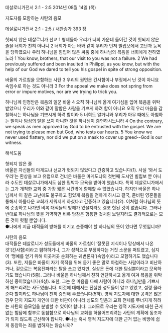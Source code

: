 데살로니가전서 2:1 - 2:5 
2014년 08월 14일 (목)

지도자를 모함하는 사탄의 음모



데살로니가전서 2:1 - 2:5 / 새찬송가 393 장


헛되지 않은 데살로니가 선교 
1 형제들아 우리가 너희 가운데 들어간 것이 헛되지 않은 줄을 너희가 친히 아나니 2 너희가 아는 바와 같이 우리가 먼저 빌립보에서 고난과 능욕을 당하였으나 우리 하나님을 힘입어 많은 싸움 중에 하나님의 복음을 너희에게 전하였노라
1 You know, brothers, that our visit to you was not a failure. 2 We had previously suffered and been insulted in Philippi, as you know, but with the help of our God we dared to tell you his gospel in spite of strong opposition.  

바울의 가르침을 모함하는 사탄 
3 우리의 권면은 간사함이나 부정에서 난 것이 아니요 속임수로 하는 것도 아니라
3 For the appeal we make does not spring from error or impure motives, nor are we trying to trick you.

하나님께 인정받은 복음의 일꾼 바울
4 오직 하나님께 옳게 여기심을 입어 복음을 위탁 받았으니 우리가 이와 같이 말함은 사람을 기쁘게 하려 함이 아니요 오직 우리 마음을 감찰하시는 하나님을 기쁘시게 하려 함이라 5 너희도 알거니와 우리가 아무 때에도 아첨하는 말이나 탐심의 탈을 쓰지 아니한 것을 하나님이 증언하시느니라
4 On the contrary, we speak as men approved by God to be entrusted with the gospel. We are not trying to please men but God, who tests our hearts. 5 You know we never used flattery, nor did we put on a mask to cover up greed--God is our witness.

해석도움





헛되지 않은 줄  
바울은 자신들의 마게도냐 선교가 헛되지 않았다고 간증하고 있습니다(1). 사실 ‘와서 도우라’는 환상을 보고 유럽으로 건너온 바울은 마게도냐의 첫번째 도시인 빌립보 뿐 아니라 수도인 데살로니가에서도 심한 핍박과 모욕을 받아야 했습니다. 특히 데살로니가에서는 그가 개척한 교회 중 가장 짧은 시간밖에 함께할 수 없었습니다. 하지만 바울은 하나님께서 이 같은 고난에도 불구하고 힘있게 복음을 전하게 하시고 결국, 준비된 영혼들을 통해서 아름다운 교회가 세워지게 하셨다고 간증하고 있습니다(2). 이처럼 하나님의 뜻에 순종하고 나가면 비록 대적들의 방해가 있을지라도 결코 헛된 것이 없습니다. 그러나 반대로 하나님의 뜻을 거역하면 비록 당장은 형통한 것처럼 보일지라도 결과적으로는 모든 것이 헛될 뿐입니다.  
●나에게 지금 대적들의 방해를 이기고 순종해야 할 하나님의 뜻이 있다면 무엇입니까?

사탄의 음모  
대적들은 데살로니가 성도들에게 바울의 가르침이 ‘잘못된 지식이나 망상에서 나온 것’(간사함)이라고 폄하하거나, 그가 성적으로 부정하다는 거짓 소문을 퍼트렸고, 심지어 ‘명예를 얻기 위해 이곳저곳 순회하는 궤변론자’(속임수)라고 모함하기도 했습니다(3). 또한, 저들은 바울이 자기 목적을 위해 듣기 좋은 말로 아첨하는 사람이라고 비난하거나, 겉으로는 복음전파라는 탈을 쓰고 있지만, 실상은 돈에 대한 탐심뿐이라고 모욕하기도 했습니다(5중). 그러나 바울은 하나님께서 친히 연단하시고 옳게 여겨 복음을 위탁하신 종이었습니다(4상). 또한, 그는 온 마음을 다해 사람이 아니라 하나님만을 기쁘시게 해드리려는 사도였습니다. 이것에 대해서는 진실한 성도들이 알고 있었고, 설령 몰라준다 할지라도 하나님이 친히 증언해 주셨습니다(5하). 영적 지도자에 대한 공격은 많은 경우 단지 지도자 개인에 대한 비판이 아니라 성도의 믿음과 교회 전체를 무너지게 하려는 사탄의 음모임을 분별할 수 있어야 합니다. 그러므로 우리는 영적 지도자에 대한 근거 없는 험담에 함부로 동참함으로 하나님의 교회를 허물어뜨리려는 사탄의 계획에 동조자가 되지 않도록 근신해야 합니다. 
●나는 혹시 영적 지도자에 대한 근거 없는 비방에 쉽게 동참하는 죄를 범하지는 않습니까?